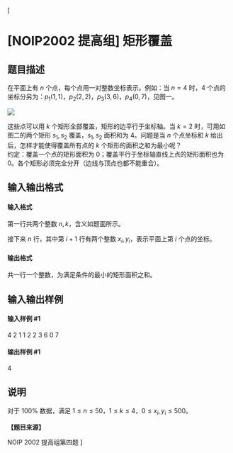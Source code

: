 [
# [NOIP2002 提高组] 矩形覆盖
## 题目描述
在平面上有 $n$ 个点，每个点用一对整数坐标表示。例如：当 $n=4$ 时，$4$ 个点的坐标分另为：$p_1(1,1)$，$p_2(2,2)$，$p_3(3,6)$，$p_4(0,7)$，见图一。

![](https://cdn.luogu.com.cn/upload/image_hosting/f9uwe8qu.png)

这些点可以用 $k$ 个矩形全部覆盖，矩形的边平行于坐标轴。当 $k=2$ 时，可用如图二的两个矩形 $s_1,s_2$ 覆盖，$s_1,s_2$ 面积和为 $4$。问题是当 $n$ 个点坐标和 $k$ 给出后，怎样才能使得覆盖所有点的 $k$ 个矩形的面积之和为最小呢？  
约定：覆盖一个点的矩形面积为 $0$；覆盖平行于坐标轴直线上点的矩形面积也为 $0$。各个矩形必须完全分开（边线与顶点也都不能重合）。

## 输入输出格式
#### 输入格式

第一行共两个整数 $n,k$，含义如题面所示。

接下来 $n$ 行，其中第 $i+1$ 行有两个整数 $x_i,y_i$，表示平面上第 $i$ 个点的坐标。

#### 输出格式

共一行一个整数，为满足条件的最小的矩形面积之和。

## 输入输出样例
#### 输入样例 #1
4 2
1 1
2 2
3 6
0 7

#### 输出样例 #1
4
## 说明
对于 $100\%$ 数据，满足 $1\le n \le  50$，$1 \le k \le 4$，$0 \le x_i,y_i  \le 500$。

**【题目来源】**

NOIP 2002 提高组第四题
]